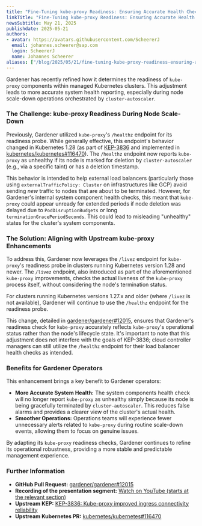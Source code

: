 ```yaml
---
title: "Fine-Tuning kube-proxy Readiness: Ensuring Accurate Health Checks During Node Scale-Down"
linkTitle: "Fine-Tuning kube-proxy Readiness: Ensuring Accurate Health Checks During Node Scale-Down"
newsSubtitle: May 21, 2025
publishdate: 2025-05-21
authors:
- avatar: https://avatars.githubusercontent.com/ScheererJ
  email: johannes.scheerer@sap.com
  login: ScheererJ
  name: Johannes Scheerer
aliases: ["/blog/2025/05/21/fine-tuning-kube-proxy-readiness-ensuring-accurate-health-checks-during-node-scale-down"]
---
```


Gardener has recently refined how it determines the readiness of `kube-proxy` components within managed Kubernetes clusters. This adjustment leads to more accurate system health reporting, especially during node scale-down operations orchestrated by `cluster-autoscaler`.

### The Challenge: kube-proxy Readiness During Node Scale-Down

Previously, Gardener utilized `kube-proxy`'s `/healthz` endpoint for its readiness probe. While generally effective, this endpoint's behavior changed in Kubernetes 1.28 (as part of [KEP-3836](https://github.com/alexanderConstantinescu/kubernetes-enhancements/blob/e3d8adae9cf79338add2149db0900e47a4c64338/keps/sig-network/3836-kube-proxy-improved-ingress-connectivity-reliability/README.md?plain=1#L105-L107) and implemented in [kubernetes/kubernetes#116470](https://github.com/kubernetes/kubernetes/pull/116470)). The `/healthz` endpoint now reports `kube-proxy` as unhealthy if its node is marked for deletion by `cluster-autoscaler` (e.g., via a specific taint) or has a deletion timestamp.

This behavior is intended to help external load balancers (particularly those using `externalTrafficPolicy: Cluster` on infrastructures like GCP) avoid sending *new* traffic to nodes that are about to be terminated. However, for Gardener's internal system component health checks, this meant that `kube-proxy` could appear unready for extended periods if node deletion was delayed due to `PodDisruptionBudgets` or long `terminationGracePeriodSeconds`. This could lead to misleading "unhealthy" states for the cluster's system components.

### The Solution: Aligning with Upstream kube-proxy Enhancements

To address this, Gardener now leverages the `/livez` endpoint for `kube-proxy`'s readiness probe in clusters running Kubernetes version 1.28 and newer. The `/livez` endpoint, also introduced as part of the aforementioned `kube-proxy` improvements, checks the actual liveness of the `kube-proxy` process itself, without considering the node's termination status.

For clusters running Kubernetes versions 1.27.x and older (where `/livez` is not available), Gardener will continue to use the `/healthz` endpoint for the readiness probe.

This change, detailed in [gardener/gardener#12015](https://github.com/gardener/gardener/pull/12015), ensures that Gardener's readiness check for `kube-proxy` accurately reflects `kube-proxy`'s operational status rather than the node's lifecycle state. It's important to note that this adjustment does not interfere with the goals of KEP-3836; cloud controller managers can still utilize the `/healthz` endpoint for their load balancer health checks as intended.

### Benefits for Gardener Operators

This enhancement brings a key benefit to Gardener operators:
*   **More Accurate System Health:** The system components health check will no longer report `kube-proxy` as unhealthy simply because its node is being gracefully terminated by `cluster-autoscaler`. This reduces false alarms and provides a clearer view of the cluster's actual health.
*   **Smoother Operations:** Operations teams will experience fewer unnecessary alerts related to `kube-proxy` during routine scale-down events, allowing them to focus on genuine issues.

By adapting its `kube-proxy` readiness checks, Gardener continues to refine its operational robustness, providing a more stable and predictable management experience.

### Further Information
*   **GitHub Pull Request:** [gardener/gardener#12015](https://github.com/gardener/gardener/pull/12015)
*   **Recording of the presentation segment:** [Watch on YouTube (starts at the relevant section)](https://youtu.be/ssvXpPliOY0?t=1151)
*   **Upstream KEP:** [KEP-3836: Kube-proxy improved ingress connectivity reliability](https://github.com/alexanderConstantinescu/kubernetes-enhancements/blob/e3d8adae9cf79338add2149db0900e47a4c64338/keps/sig-network/3836-kube-proxy-improved-ingress-connectivity-reliability/README.md?plain=1#L105-L107)
*   **Upstream Kubernetes PR:** [kubernetes/kubernetes#116470](https://github.com/kubernetes/kubernetes/pull/116470)